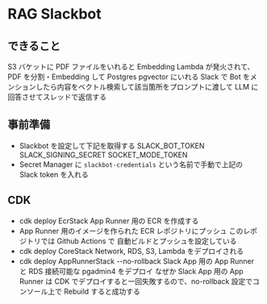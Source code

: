 # RAG Slackbot

## できること
S3 バケットに PDF ファイルをいれると Embedding Lambda が発火されて、PDF を分割・Embedding して Postgres pgvector にいれる
Slack で Bot をメンションしたら内容をベクトル検索して該当箇所をプロンプトに渡して LLM に回答させてスレッドで返信する


## 事前準備
- Slackbot を設定して下記を取得する
SLACK_BOT_TOKEN
SLACK_SIGNING_SECRET
SOCKET_MODE_TOKEN
- Secret Manager に `slackbot-credentials` という名前で手動で上記の Slack token を入れる


## CDK
- cdk deploy EcrStack
    App Runner 用の ECR を作成する
- App Runner 用のイメージを作られた ECR レポジトリにプッシュ
    このレポジトリでは Github Actions で 自動ビルドとプッシュを設定している
- cdk deploy CoreStack
    Network, RDS, S3, Lambda をデプロイされる
- cdk deploy AppRunnerStack --no-rollback
    Slack App 用の App Runner と RDS 接続可能な pgadmin4 をデプロイ
    なぜか Slack App 用の App Runner は CDK でデプロイすると一回失敗するので、no-rollback 設定でコンソール上で Rebuild すると成功する